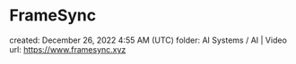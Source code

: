 # FrameSync

created: December 26, 2022 4:55 AM (UTC)
folder: AI Systems / AI | Video
url: https://www.framesync.xyz